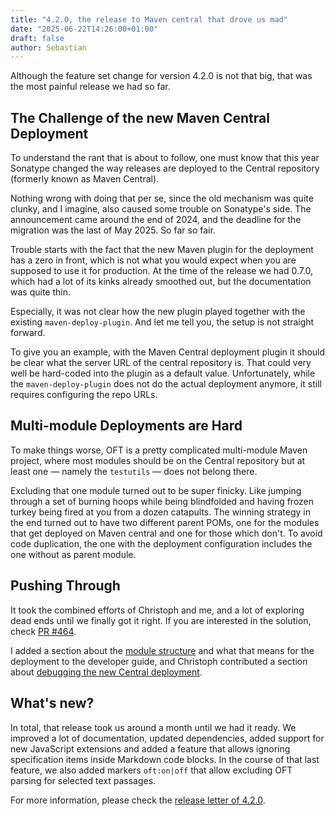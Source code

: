 ```yaml
---
title: "4.2.0, the release to Maven central that drove us mad"
date: "2025-06-22T14:26:00+01:00"
draft: false
author: Sebastian
---
```


Although the feature set change for version 4.2.0 is not that big, that was the most painful release we had so far.

## The Challenge of the new Maven Central Deployment

To understand the rant that is about to follow, one must know that this year Sonatype changed the way releases are deployed to the Central repository (formerly known as Maven Central).

Nothing wrong with doing that per se, since the old mechanism was quite clunky, and I imagine, also caused some trouble on Sonatype's side. The announcement came around the end of 2024, and the deadline for the migration was the last of May 2025. So far so fair.

Trouble starts with the fact that the new Maven plugin for the deployment has a zero in front, which is not what you would expect when you are supposed to use it for production. At the time of the release we had 0.7.0, which had a lot of its kinks already smoothed out, but the documentation was quite thin.

Especially, it was not clear how the new plugin played together with the existing `maven-deploy-plugin`. And let me tell you, the setup is not straight forward.

To give you an example, with the Maven Central deployment plugin it should be clear what the server URL of the central repository is. That could very well be hard-coded into the plugin as a default value. Unfortunately, while the `maven-deploy-plugin` does not do the actual deployment anymore, it still requires configuring the repo URLs.

## Multi-module Deployments are Hard

To make things worse, OFT is a pretty complicated multi-module Maven project, where most modules should be on the Central repository but at least one — namely the `testutils` — does not belong there.

Excluding that one module turned out to be super finicky. Like jumping through a set of burning hoops while being blindfolded and having frozen turkey being fired at you from a dozen catapults. The winning strategy in the end turned out to have two different parent POMs, one for the modules that get deployed on Maven central and one for those which don't. To avoid code duplication, the one with the deployment configuration includes the one without as parent module.

## Pushing Through

It took the combined efforts of Christoph and me, and a lot of exploring dead ends until we finally got it right.  If you are interested in the solution, check [PR #464](https://github.com/itsallcode/openfasttrace/pull/464/files).

I added a section about the [module structure](https://github.com/itsallcode/openfasttrace/blob/main/doc/developer_guide.md#module-overview) and what that means for the deployment to the developer guide, and Christoph contributed a section about [debugging the new Central deployment](https://github.com/itsallcode/openfasttrace/blob/main/doc/developer_guide.md#debugging-maven-central-deployment).

## What's new?

In total, that release took us around a month until we had it ready. We improved a lot of documentation, updated dependencies, added support for new JavaScript extensions and added a feature that allows ignoring specification items inside Markdown code blocks. In the course of that last feature, we also added markers `oft:on|off` that allow excluding OFT parsing for selected text passages.

For more information, please check the [release letter of 4.2.0](https://github.com/itsallcode/openfasttrace/releases/tag/4.2.0).